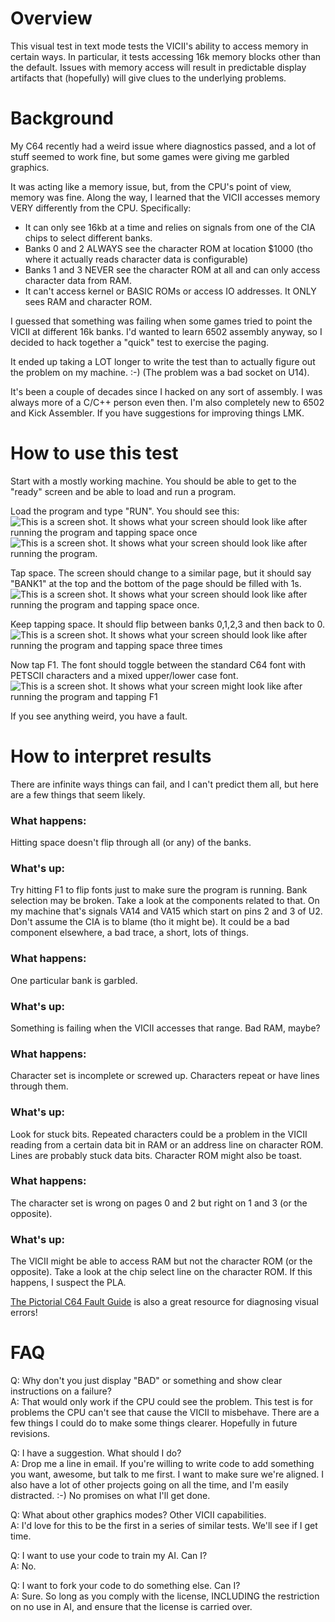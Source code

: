 # Overview
This visual test in text mode tests the VICII's ability to access
memory in certain ways. In particular, it tests accessing 16k memory blocks
other than the default. Issues with memory access will result in predictable
display artifacts that (hopefully) will give clues to the underlying problems.

# Background
My C64 recently had a weird issue where diagnostics passed, and a lot of
stuff seemed to work fine, but some games were giving me garbled graphics.

It was acting like a memory issue, but, from the CPU's point of view,
memory was fine. Along the way, I learned that the VICII accesses
memory VERY differently from the CPU. Specifically:
* It can only see 16kb at a time and relies on signals from one of the CIA chips to select different banks.
* Banks 0 and 2 ALWAYS see the character ROM at location $1000 (tho where it actually reads character data is configurable)
* Banks 1 and 3 NEVER see the character ROM at all and can only access character data from RAM.
* It can't access kernel or BASIC ROMs or access IO addresses. It ONLY sees RAM and character ROM.

I guessed that something was failing when some games tried to point the
VICII at different 16k banks. I'd wanted to learn 6502 assembly anyway, so I
decided to hack together a "quick" test to exercise the paging.

It ended up taking a LOT longer to write the test than to actually figure
out the problem on my machine. :-) (The problem was a bad socket on U14).

It's been a couple of decades since I hacked on any sort of assembly. I
was always more of a C/C++ person even then. I'm also completely new to
6502 and Kick Assembler. If you have suggestions for improving things
LMK.

# How to use this test
Start with a mostly working machine. You should be able to get to the
"ready" screen and be able to load and run a program.

Load the program and type "RUN". You should see this:
![This is a screen shot. It shows what your screen should look
like after running the program and tapping space once](/bank1.png)
![This is a screen shot. It shows what your screen should look
like after running the program.](/bank0.png)

Tap space. The screen should change to a similar page, but it should
say "BANK1" at the top and the bottom of the page should be filled
with 1s.\
![This is a screen shot. It shows what your screen should look
like after running the program and tapping space once.](/bank1.png)

Keep tapping space. It should flip between banks 0,1,2,3 and then back
to 0.\
![This is a screen shot. It shows what your screen should look
like after running the program and tapping space three times](/bank3.png)

Now tap F1. The font should toggle between the standard C64 font with PETSCII
characters and a mixed upper/lower case font.\
![This is a screen shot. It shows what your screen might look
like after running the program and tapping F1](/lower.png)

If you see anything weird, you have a fault.

# How to interpret results
There are infinite ways things can fail, and I can't predict them all, but here
are a few things that seem likely.

### What happens:
Hitting space doesn't flip through all (or any) of the banks.
### What's up:
Try hitting F1 to flip fonts just to make sure the program is running.
Bank selection may be broken. Take a look at the components related to that. On
my machine that's signals VA14 and VA15 which start on pins 2 and 3 of U2.
Don't assume the CIA is to blame (tho it might be). It could be a bad
component elsewhere, a bad trace, a short, lots of things.

### What happens:
One particular bank is garbled.
### What's up:
Something is failing when the VICII accesses that range. Bad RAM, maybe?

### What happens:
Character set is incomplete or screwed up. Characters repeat or have
lines through them.
### What's up:
Look for stuck bits. Repeated characters could be a problem in the
VICII reading from a certain data bit in RAM or an address line on
character ROM. Lines are probably stuck data bits. Character ROM
might also be toast.

### What happens:
The character set is wrong on pages 0 and 2 but right on 1 and 3 (or the
opposite).
### What's up:
The VICII might be able to access RAM but not the character ROM (or the
opposite). Take a look at the chip select line on the character ROM. If
this happens, I suspect the PLA.


[The Pictorial C64 Fault Guide](https://www.pictorial64.com/) is also a great
resource for diagnosing visual errors!

# FAQ
Q: Why don't you just display "BAD" or something and show clear instructions
on a failure?\
A: That would only work if the CPU could see the problem. This test is
for problems the CPU can't see that cause the VICII to misbehave. There
are a few things I could do to make some things clearer. Hopefully
in future revisions.

Q: I have a suggestion. What should I do?\
A: Drop me a line in email. If you're willing to write code to add
something you want, awesome, but talk to me first. I want to make
sure we're aligned. I also have a lot of other projects going on
all the time, and I'm easily distracted. :-) No promises on what
I'll get done.

Q: What about other graphics modes? Other VICII capabilities.\
A: I'd love for this to be the first in a series of similar tests.
We'll see if I get time.

Q: I want to use your code to train my AI. Can I?\
A: No.

Q: I want to fork your code to do something else. Can I?\
A: Sure. So long as you comply with the license, INCLUDING
the restriction on no use in AI, and ensure that the license
is carried over.
